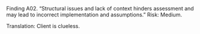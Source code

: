 Finding A02. “Structural issues and lack of context hinders assessment and may lead to incorrect implementation and assumptions.” Risk: Medium.

Translation: Client is clueless.
